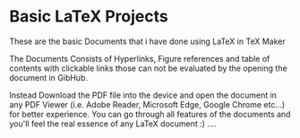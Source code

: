 # Basic LaTeX Projects

These are the basic Documents that i have done using LaTeX in TeX Maker

The Documents Consists of Hyperlinks, Figure references and table of contents with clickable links those can not be evaluated by the opening the document in GibHub.

Instead Download the PDF file into the device and open the document in any PDF Viewer (i.e. Adobe Reader, Microsoft Edge, Google Chrome etc...) for better experience. You can go through all features of the documents and you'll feel the real essence of any LaTeX document :) ....

